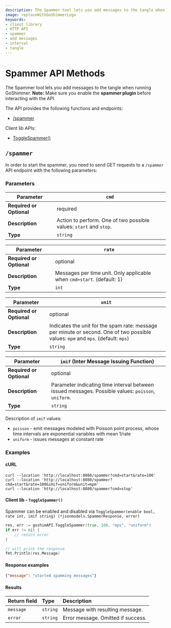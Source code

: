 ```yaml
---
description: The Spammer tool lets you add messages to the tangle when running GoShimmer.
image: replaceWithGoShimmerLogo
keywords:
- client library
- HTTP API
- spammer
- add messages
- interval
- tangle
---
```

# Spammer API Methods

The Spammer tool lets you add messages to the tangle when running GoShimmer.
**Note:** Make sure you enable the **spammer plugin** before interacting with the API.

The API provides the following functions and endpoints:

* [/spammer](#spammer)


Client lib APIs:
* [ToggleSpammer()](#client-lib---togglespammer)

##  `/spammer`

In order to start the spammer, you need to send GET requests to a `/spammer` API endpoint with the following parameters:

### Parameters

| **Parameter**            | `cmd`      |
|--------------------------|----------------|
| **Required or Optional** | required       |
| **Description**          | Action to perform. One of two possible values: `start` and `stop`.   |
| **Type**                 | `string`         |



| **Parameter**            | `rate`      |
|--------------------------|----------------|
| **Required or Optional** | optional       |
| **Description**          | Messages per time unit. Only applicable when `cmd=start`. (default: 1)  |
| **Type**                 | `int`         |


| **Parameter**            | `unit`      |
|--------------------------|----------------|
| **Required or Optional** | optional       |
| **Description**          | Indicates the unit for the spam rate: message per minute or second. One of two possible values: `mpm` and `mps`. (default: `mps`) |
| **Type**                 | `string`         |


| **Parameter**            | `imif` (Inter Message Issuing Function)     |
|--------------------------|----------------|
| **Required or Optional** | optional       |
| **Description**          | Parameter indicating time interval between issued messages. Possible values: `poisson`, `uniform`. |
| **Type**                 | `string`         |


Description of `imif` values:
* `poisson` - emit messages modeled with Poisson point process, whose time intervals are exponential variables with mean 1/rate
* `uniform` - issues messages at constant rate 

### Examples

#### cURL

```shell
curl --location 'http://localhost:8080/spammer?cmd=start&rate=100'
curl --location 'http://localhost:8080/spammer?cmd=start&rate=100&imif=uniform&unit=mpm'
curl --location 'http://localhost:8080/spammer?cmd=stop'
```

#### Client lib - `ToggleSpammer()`

Spammer can be enabled and disabled via `ToggleSpammer(enable bool, rate int, imif string) (*jsonmodels.SpammerResponse, error)`
```go
res, err := goshimAPI.ToggleSpammer(true, 100, "mps", "uniform")
if err != nil {
    // return error
}

// will print the response
fmt.Println(res.Message)
```

#### Response examples

```json
{"message": "started spamming messages"}
```

#### Results

|Return field | Type | Description|
|:-----|:------|:------|
| `message`  | `string` | Message with resulting message. |
| `error` | `string` | Error message. Omitted if success.     |
